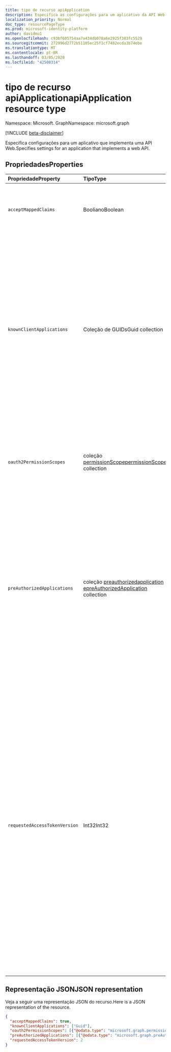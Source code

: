 ```yaml
---
title: tipo de recurso apiApplication
description: Especifica as configurações para um aplicativo da API Web.
localization_priority: Normal
doc_type: resourcePageType
ms.prod: microsoft-identity-platform
author: davidmu1
ms.openlocfilehash: c93bf605754aa7a434db078a6e2925f303fc5529
ms.sourcegitcommit: 272996d2772b51105ec25f1cf7482ecda3b74ebe
ms.translationtype: MT
ms.contentlocale: pt-BR
ms.lasthandoff: 03/05/2020
ms.locfileid: "42508314"
---
```

# <a name="apiapplication-resource-type"></a><span data-ttu-id="00124-103">tipo de recurso apiApplication</span><span class="sxs-lookup"><span data-stu-id="00124-103">apiApplication resource type</span></span>

<span data-ttu-id="00124-104">Namespace: Microsoft. Graph</span><span class="sxs-lookup"><span data-stu-id="00124-104">Namespace: microsoft.graph</span></span>

[!INCLUDE [beta-disclaimer](../../includes/beta-disclaimer.md)]

<span data-ttu-id="00124-105">Especifica configurações para um aplicativo que implementa uma API Web.</span><span class="sxs-lookup"><span data-stu-id="00124-105">Specifies settings for an application that implements a web API.</span></span>

## <a name="properties"></a><span data-ttu-id="00124-106">Propriedades</span><span class="sxs-lookup"><span data-stu-id="00124-106">Properties</span></span>

| <span data-ttu-id="00124-107">Propriedade</span><span class="sxs-lookup"><span data-stu-id="00124-107">Property</span></span> | <span data-ttu-id="00124-108">Tipo</span><span class="sxs-lookup"><span data-stu-id="00124-108">Type</span></span> | <span data-ttu-id="00124-109">Descrição</span><span class="sxs-lookup"><span data-stu-id="00124-109">Description</span></span> |
|:---------------|:--------|:----------|
|`acceptMappedClaims`| <span data-ttu-id="00124-110">Booliano</span><span class="sxs-lookup"><span data-stu-id="00124-110">Boolean</span></span> | <span data-ttu-id="00124-111">Quando true, permite que um aplicativo use o mapeamento de declarações sem especificar uma chave de assinatura personalizada.</span><span class="sxs-lookup"><span data-stu-id="00124-111">When true, allows an application to use claims mapping without specifying a custom signing key.</span></span> |
|`knownClientApplications`| <span data-ttu-id="00124-112">Coleção de GUIDs</span><span class="sxs-lookup"><span data-stu-id="00124-112">Guid collection</span></span> |<span data-ttu-id="00124-113">Usado para o consentimento de agrupamento se você tiver uma solução que contenha duas partes: um aplicativo cliente e um aplicativo de API Web personalizado.</span><span class="sxs-lookup"><span data-stu-id="00124-113">Used for bundling consent if you have a solution that contains two parts: a client app and a custom web API app.</span></span> <span data-ttu-id="00124-114">Se você definir a appID do aplicativo cliente com esse valor, o usuário só consenti uma vez para o aplicativo cliente.</span><span class="sxs-lookup"><span data-stu-id="00124-114">If you set the appID of the client app to this value, the user only consents once to the client app.</span></span> <span data-ttu-id="00124-115">O Azure AD sabe que a reenvio para o cliente significa implicitamente Confira a API Web e automaticamente provisiona entidades de serviço para ambas as APIs ao mesmo tempo.</span><span class="sxs-lookup"><span data-stu-id="00124-115">Azure AD knows that consenting to the client means implicitly consenting to the web API and automatically provisions service principals for both APIs at the same time.</span></span> <span data-ttu-id="00124-116">O cliente e o aplicativo da API Web devem ser registrados no mesmo locatário.</span><span class="sxs-lookup"><span data-stu-id="00124-116">Both the client and the web API app must be registered in the same tenant.</span></span>|
|`oauth2PermissionScopes`| <span data-ttu-id="00124-117">coleção [permissionScope](permissionscope.md)</span><span class="sxs-lookup"><span data-stu-id="00124-117">[permissionScope](permissionscope.md) collection</span></span> | <span data-ttu-id="00124-118">A coleção de escopos de permissão OAuth 2,0 que o aplicativo Web API (recurso) expõe para aplicativos cliente.</span><span class="sxs-lookup"><span data-stu-id="00124-118">The collection of OAuth 2.0 permission scopes that the web API (resource) application exposes to client applications.</span></span> <span data-ttu-id="00124-119">Esses escopos de permissão podem ser concedidos aos aplicativos cliente durante o consentimento.</span><span class="sxs-lookup"><span data-stu-id="00124-119">These permission scopes may be granted to client applications during consent.</span></span> |
|`preAuthorizedApplications`| <span data-ttu-id="00124-120">coleção [preauthorizedapplication e](preauthorizedapplication.md)</span><span class="sxs-lookup"><span data-stu-id="00124-120">[preAuthorizedApplication](preauthorizedapplication.md) collection</span></span> | <span data-ttu-id="00124-121">Lista os aplicativos cliente que são previamente autorizados com as permissões delegadas especificadas para acessar as APIs desse aplicativo.</span><span class="sxs-lookup"><span data-stu-id="00124-121">Lists the client applications that are pre-authorized with the specified delegated permissions to access this application's APIs.</span></span> <span data-ttu-id="00124-122">Os usuários não precisam ser consentidos em qualquer aplicativo pré autorizado (para as permissões especificadas).</span><span class="sxs-lookup"><span data-stu-id="00124-122">Users are not required to consent to any pre-authorized application (for the permissions specified).</span></span> <span data-ttu-id="00124-123">No entanto, qualquer permissão adicional que não esteja listada no preAuthorizedApplications (solicitado por meio de consentimento incremental, por exemplo) exigirá o consentimento do usuário.</span><span class="sxs-lookup"><span data-stu-id="00124-123">However, any additional permissions not listed in preAuthorizedApplications (requested through incremental consent for example) will require user consent.</span></span> |
|`requestedAccessTokenVersion`| <span data-ttu-id="00124-124">Int32</span><span class="sxs-lookup"><span data-stu-id="00124-124">Int32</span></span> | <span data-ttu-id="00124-125">Especifica a versão do token de acesso esperada por este recurso.</span><span class="sxs-lookup"><span data-stu-id="00124-125">Specifies the access token version expected by this resource.</span></span> <span data-ttu-id="00124-126">Isso altera a versão e o formato do JWT produzido independentemente do ponto de extremidade ou cliente usado para solicitar o token de acesso.</span><span class="sxs-lookup"><span data-stu-id="00124-126">This changes the version and format of the JWT produced independent of the endpoint or client used to request the access token.</span></span> <br><br> <span data-ttu-id="00124-127">O ponto de extremidade usado, v 1.0 ou v 2.0, é escolhido pelo cliente e só impacta a versão do id_tokens.</span><span class="sxs-lookup"><span data-stu-id="00124-127">The endpoint used, v1.0 or v2.0, is chosen by the client and only impacts the version of id_tokens.</span></span> <span data-ttu-id="00124-128">Os recursos precisam ser configurados `requestedAccessTokenVersion` explicitamente para indicar o formato do token de acesso suportado.</span><span class="sxs-lookup"><span data-stu-id="00124-128">Resources need to explicitly configure `requestedAccessTokenVersion` to indicate the supported access token format.</span></span> <br><br> <span data-ttu-id="00124-129">Os valores possíveis `requestedAccessTokenVersion` para `1`são `2`,, `null`ou.</span><span class="sxs-lookup"><span data-stu-id="00124-129">Possible values for `requestedAccessTokenVersion` are `1`, `2`, or `null`.</span></span> <span data-ttu-id="00124-130">Se o valor for `null`, este padrão será `1`, que corresponde ao ponto de extremidade v 1.0.</span><span class="sxs-lookup"><span data-stu-id="00124-130">If the value is `null`, this defaults to `1`, which corresponds to the v1.0 endpoint.</span></span> <br><br> <span data-ttu-id="00124-131">Se `signInAudience` no aplicativo estiver configurado como `AzureADandPersonalMicrosoftAccount`, o valor dessa propriedade deverá ser`2`</span><span class="sxs-lookup"><span data-stu-id="00124-131">If `signInAudience` on the application is configured as `AzureADandPersonalMicrosoftAccount`, the value for this property must be `2`</span></span> |

## <a name="json-representation"></a><span data-ttu-id="00124-132">Representação JSON</span><span class="sxs-lookup"><span data-stu-id="00124-132">JSON representation</span></span>
<span data-ttu-id="00124-133">Veja a seguir uma representação JSON do recurso.</span><span class="sxs-lookup"><span data-stu-id="00124-133">Here is a JSON representation of the resource.</span></span>

<!-- {
  "blockType": "resource",
  "optionalProperties": [

  ],
  "@odata.type": "microsoft.graph.apiApplication"
}-->

```json
{
  "acceptMappedClaims": true,
  "knownClientApplications": ["Guid"],
  "oauth2PermissionScopes": [{"@odata.type": "microsoft.graph.permissionScope"}],
  "preAuthorizedApplications": [{"@odata.type": "microsoft.graph.preAuthorizedApplication"}],
  "requestedAccessTokenVersion": 2
}
```


<!-- uuid: 8fcb5dbc-d5aa-4681-8e31-b001d5168d79
2015-10-25 14:57:30 UTC -->
<!--
{
  "type": "#page.annotation",
  "description": "api resource",
  "keywords": "",
  "section": "documentation",
  "tocPath": "",
  "suppressions": []
}
-->
